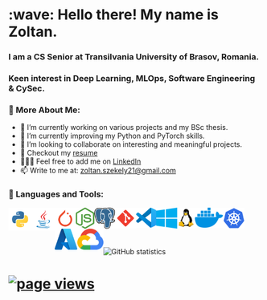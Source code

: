<h1 align="left" id="readme-title">:wave: Hello there! My name is Zoltan.</h1> 
<h3 align="left">I am a CS Senior at Transilvania University of Brasov, Romania.</h3>
<h3 align="left">Keen interest in Deep Learning, MLOps, Software Engineering & CySec.</h3>

### 🧐 More About Me:

- 🔭 I’m currently working on various projects and my BSc thesis. 
- 🌱 I’m currently improving my Python and PyTorch skills. 
- 👯 I’m looking to collaborate on interesting and meaningful projects.
- 📝 Checkout my [resume](https://zoltanszekely21.github.io/ZoltanSzekelyCV/)
- 👨🏻‍💻 Feel free to add me on [LinkedIn](https://www.linkedin.com/in/zoltan-ioan-szekely/)
- 📫 Write to me at: zoltan.szekely21@gmail.com  


### 🔨 Languages and Tools:

<a href="https://www.python.org" target="_blank"><img align="left" src="/assets/python.svg" alt="Python" height="46px"/> </a> 

<a href="https://www.java.com" target="_blank"><img align="left" alt="Java" height ="46px" src="/assets/java.svg"> </a>

<a href="https://pytorch.org/" target="_blank"><img align="left" src="/assets/pytorch.svg" alt="PyTorch" height="42px"/> </a> 

<a href="https://nodejs.org" target="_blank"><img align="left" alt="Node.js" height ="42px" src="/assets/nodejs.svg"> </a>

<a href="https://www.postgresql.org/" target="_blank"><img align="left" src="/assets/Postgresql.svg" alt="PostgreSQL" height="42px"/> </a> 

<a href="https://git-scm.com/" target="_blank"><img align="left" src="/assets/git-scm.svg" alt="Git" height="42px"/> </a> 

<a href="https://code.visualstudio.com/" target="_blank"><img align="left" src="/assets/vscode.svg" alt="Visual Studio Code" height="40px"/> </a> 

<a href="https://www.microsoft.com/en-us/windows-server" target="_blank"><img align="left" src="/assets/windows.svg" alt="Windows" height="42px"/> </a> 

<a href="https://www.linux.org/" target="_blank"><img align="left" src="/assets/linux.svg" alt="Linux" height="42px"/> </a>

<a href="https://www.docker.com/" target="_blank"><img align="left" src="/assets/docker.svg" alt="Docker" height="40px"/> </a>

<a href="https://kubernetes.io/" target="_blank"><img align="left" alt="Kubernetes" height ="42px"  src="/assets/k8.svg"> </a>

<a href="https://azure.microsoft.com/en-us/" target="_blank"><img align="left" src="/assets/Azure2021.svg" alt="Microsoft Azure" height="42px"/> </a>

<a href="https://cloud.google.com/" target="_blank"><img align="left" src="/assets/gcp.svg" alt="Google Cloud Platform" height="42px"/> </a>  <br/>



<br>

<br>



![GitHub statistics](https://github-readme-stats.vercel.app/api?username=zoltanszekely21&theme=dark&show_icons=true)  
<h1 align="left"><a href="https://github.com/MacroPower/MacroPower"><img src="https://gpvc.arturio.dev/zoltanszekely21" alt="page views" /></h1>
